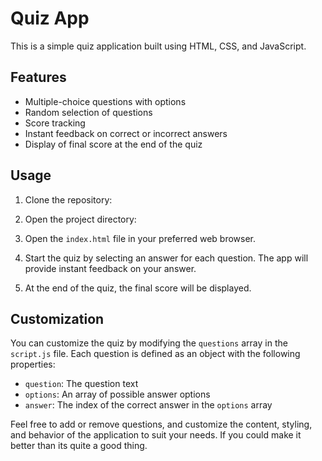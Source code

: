 # Quiz App

This is a simple quiz application built using HTML, CSS, and JavaScript.

## Features

- Multiple-choice questions with options
- Random selection of questions
- Score tracking
- Instant feedback on correct or incorrect answers
- Display of final score at the end of the quiz

## Usage

1. Clone the repository:


2. Open the project directory:


3. Open the `index.html` file in your preferred web browser.

4. Start the quiz by selecting an answer for each question. The app will provide instant feedback on your answer.

5. At the end of the quiz, the final score will be displayed.

## Customization

You can customize the quiz by modifying the `questions` array in the `script.js` file. Each question is defined as an object with the following properties:

- `question`: The question text
- `options`: An array of possible answer options
- `answer`: The index of the correct answer in the `options` array

Feel free to add or remove questions, and customize the content, styling, and behavior of the application to suit your needs.
If you could make it better than its quite a good thing.




